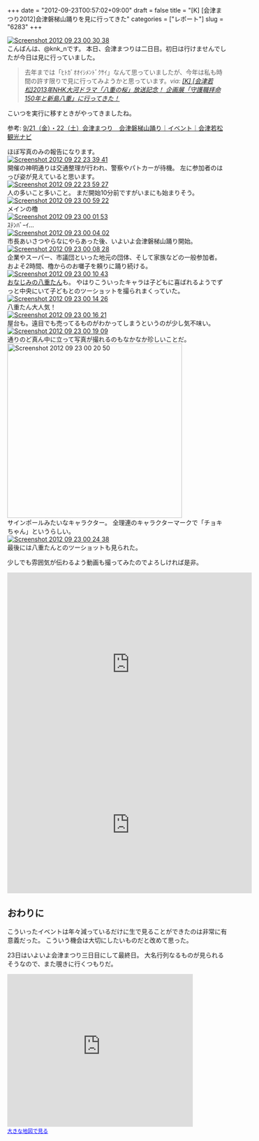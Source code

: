 +++
date = "2012-09-23T00:57:02+09:00"
draft = false
title = "[K] [会津まつり2012]会津磐梯山踊りを見に行ってきた"
categories = ["レポート"]
slug = "6283"
+++

<div class="center"><a href="http://knk-n.com.s3-website-ap-northeast-1.amazonaws.com/images/2012/09/screenshot_2012-09-23_00.30.38.jpg"><img src="http://knk-n.com.s3-website-ap-northeast-1.amazonaws.com/images/2012/09/screenshot_2012-09-23_00.30.38.jpg" alt="Screenshot 2012 09 23 00 30 38" title="screenshot_2012-09-23_00.30.38.jpg" border="0" width="" height="" /></a></div>
こんばんは、@knk_nです。
本日、会津まつりは二日目。初日は行けませんでしたが今日は見に行っていました。

<blockquote title=”[K] [会津若松]2013年NHK大河ドラマ「八重の桜」放送記念！ 企画展「守護職拝命150年と新島八重」に行ってきた！” cite=”http://knk-n.com/2012/09/15/yae-kikkau-tsurugajo/”>去年までは「ﾋﾄｶﾞｵｵｲｼﾒﾝﾄﾞｸｻｲ」なんて思っていましたが、今年は私も時間の許す限りで見に行ってみようかと思っています。<cite>via: <a href=”http://knk-n.com/2012/09/15/yae-kikkau-tsurugajo/” target=”_blank”>[K] [会津若松]2013年NHK大河ドラマ「八重の桜」放送記念！ 企画展「守護職拝命150年と新島八重」に行ってきた！</a></cite></blockquote>

こいつを実行に移すときがやってきましたね。

<p>参考: <a  href="http://www.aizukanko.com/event/246/" target="_blank">9/21（金）・22（土）会津まつり　会津磐梯山踊り｜イベント｜会津若松観光ナビ</a><script type="text/javascript">var url = "http://www.aizukanko.com/event/246/";</script><script src="http://api.b.st-hatena.com/entry.count?url=http://www.aizukanko.com/event/246/&callback=hatebTxt"></script></p><!--more-->ほぼ写真のみの報告になります。

<div class="center"><a href="http://knk-n.com.s3-website-ap-northeast-1.amazonaws.com/images/2012/09/screenshot_2012-09-22_23.39.41.jpg"><img src="http://knk-n.com.s3-website-ap-northeast-1.amazonaws.com/images/2012/09/screenshot_2012-09-22_23.39.41.jpg" alt="Screenshot 2012 09 22 23 39 41" title="screenshot_2012-09-22_23.39.41.jpg" border="0" width="" height="" /></a></div>
開催の神明通りは交通整理が行われ、警察やパトカーが待機。
左に参加者のはっぴ姿が見えていると思います。

<div class="center"><a href="http://knk-n.com.s3-website-ap-northeast-1.amazonaws.com/images/2012/09/screenshot_2012-09-22_23.59.27.jpg"><img src="http://knk-n.com.s3-website-ap-northeast-1.amazonaws.com/images/2012/09/screenshot_2012-09-22_23.59.27.jpg" alt="Screenshot 2012 09 22 23 59 27" title="screenshot_2012-09-22_23.59.27.jpg" border="0" width="" height="" /></a></div>
人の多いこと多いこと。
まだ開始10分前ですがいまにも始まりそう。


<div class="center"><a href="http://knk-n.com.s3-website-ap-northeast-1.amazonaws.com/images/2012/09/screenshot_2012-09-23_00.59.22.jpg"><img src="http://knk-n.com.s3-website-ap-northeast-1.amazonaws.com/images/2012/09/screenshot_2012-09-23_00.59.22.jpg" alt="Screenshot 2012 09 23 00 59 22" title="screenshot_2012-09-23_00.59.22.jpg" border="0" width="" height="" /></a></div>
メインの櫓

<div class="center"><a href="http://knk-n.com.s3-website-ap-northeast-1.amazonaws.com/images/2012/09/screenshot_2012-09-23_00.01.53.jpg"><img src="http://knk-n.com.s3-website-ap-northeast-1.amazonaws.com/images/2012/09/screenshot_2012-09-23_00.01.53.jpg" alt="Screenshot 2012 09 23 00 01 53" title="screenshot_2012-09-23_00.01.53.jpg" border="0" width="" height="" /></a></div>
ｽﾃﾝﾊﾞｰｲ…

<div class="center"><a href="http://knk-n.com.s3-website-ap-northeast-1.amazonaws.com/images/2012/09/screenshot_2012-09-23_00.04.02.jpg"><img src="http://knk-n.com.s3-website-ap-northeast-1.amazonaws.com/images/2012/09/screenshot_2012-09-23_00.04.02.jpg" alt="Screenshot 2012 09 23 00 04 02" title="screenshot_2012-09-23_00.04.02.jpg" border="0" width="" height="" /></a></div>
市長あいさつやらなにやらあった後、いよいよ会津磐梯山踊り開始。

<div class="center"><a href="http://knk-n.com.s3-website-ap-northeast-1.amazonaws.com/images/2012/09/screenshot_2012-09-23_00.08.28.jpg"><img src="http://knk-n.com.s3-website-ap-northeast-1.amazonaws.com/images/2012/09/screenshot_2012-09-23_00.08.28.jpg" alt="Screenshot 2012 09 23 00 08 28" title="screenshot_2012-09-23_00.08.28.jpg" border="0" width="" height="" /></a></div>
企業やスーパー、市議団といった地元の団体、そして家族などの一般参加者。
およそ2時間、櫓からのお囃子を頼りに踊り続ける。

<div class="center"><a href="http://knk-n.com.s3-website-ap-northeast-1.amazonaws.com/images/2012/09/screenshot_2012-09-23_00.10.43.jpg"><img src="http://knk-n.com.s3-website-ap-northeast-1.amazonaws.com/images/2012/09/screenshot_2012-09-23_00.10.43.jpg" alt="Screenshot 2012 09 23 00 10 43" title="screenshot_2012-09-23_00.10.43.jpg" border="0" width="" height="" /></a></div>
<a href="http://knk-n.com/2012/09/15/yae-kikkau-tsurugajo/" target="_blank">おなじみの八重たん</a>も。
やはりこういったキャラは子どもに喜ばれるようでずっと中央にいて子どもとのツーショットを撮られまくっていた。

<div class="center"><a href="http://knk-n.com.s3-website-ap-northeast-1.amazonaws.com/images/2012/09/screenshot_2012-09-23_00.14.26.jpg"><img src="http://knk-n.com.s3-website-ap-northeast-1.amazonaws.com/images/2012/09/screenshot_2012-09-23_00.14.26.jpg" alt="Screenshot 2012 09 23 00 14 26" title="screenshot_2012-09-23_00.14.26.jpg" border="0" width="" height="" /></a></div>
八重たん大人気！

<div class="center"><a href="http://knk-n.com.s3-website-ap-northeast-1.amazonaws.com/images/2012/09/screenshot_2012-09-23_00.16.21.jpg"><img src="http://knk-n.com.s3-website-ap-northeast-1.amazonaws.com/images/2012/09/screenshot_2012-09-23_00.16.21.jpg" alt="Screenshot 2012 09 23 00 16 21" title="screenshot_2012-09-23_00.16.21.jpg" border="0" width="" height="" /></a></div>
屋台も。遠目でも売ってるものがわかってしまうというのが少し気不味い。

<div class="center"><a href="http://knk-n.com.s3-website-ap-northeast-1.amazonaws.com/images/2012/09/screenshot_2012-09-23_00.19.09.jpg"><img src="http://knk-n.com.s3-website-ap-northeast-1.amazonaws.com/images/2012/09/screenshot_2012-09-23_00.19.09.jpg" alt="Screenshot 2012 09 23 00 19 09" title="screenshot_2012-09-23_00.19.09.jpg" border="0" width="" height="" /></a></div>
通りのど真ん中に立って写真が撮れるのもなかなか珍しいことだ。

<div class="center"><a href="http://knk-n.com.s3-website-ap-northeast-1.amazonaws.com/images/2012/09/screenshot_2012-09-23_00.20.50.jpg"><img src="http://knk-n.com.s3-website-ap-northeast-1.amazonaws.com/images/2012/09/screenshot_2012-09-23_00.20.50.jpg" alt="Screenshot 2012 09 23 00 20 50" title="screenshot_2012-09-23_00.20.50.jpg" border="0" width="400" height="auto" /></a></div>
サインポールみたいなキャラクター。
全理連のキャラクターマークで「チョキちゃん」というらしい。

<div class="center"><a href="http://knk-n.com.s3-website-ap-northeast-1.amazonaws.com/images/2012/09/screenshot_2012-09-23_00.24.38.jpg"><img src="http://knk-n.com.s3-website-ap-northeast-1.amazonaws.com/images/2012/09/screenshot_2012-09-23_00.24.38.jpg" alt="Screenshot 2012 09 23 00 24 38" title="screenshot_2012-09-23_00.24.38.jpg" border="0" width="" height="" /></a></div>
最後には八重たんとのツーショットも見られた。

少しでも雰囲気が伝わるよう動画も撮ってみたのでよろしければ是非。
<iframe width="560" height="420" src="http://www.youtube.com/embed/v-DQiG-hkFw" frameborder="0" allowfullscreen></iframe>

<iframe width="560" height="315" src="http://www.youtube.com/embed/tBL-AJyWBxg" frameborder="0" allowfullscreen></iframe>

<h2>おわりに</h2>
こういったイベントは年々減っているだけに生で見ることができたのは非常に有意義だった。
こういう機会は大切にしたいものだと改めて思った。

23日はいよいよ会津まつり三日目にして最終日。
大名行列なるものが見られるそうなので、また覗きに行くつもりだ。

<iframe width="425" height="350" frameborder="0" scrolling="no" marginheight="0" marginwidth="0" src="https://maps.google.co.jp/maps?f=q&amp;source=s_q&amp;hl=ja&amp;geocode=&amp;q=%E7%A5%9E%E6%98%8E%E9%80%9A%E3%82%8A%E5%95%86%E5%BA%97%E8%A1%97&amp;aq=&amp;sll=37.496772,139.928328&amp;sspn=0.00392,0.005118&amp;brcurrent=3,0x5ff5535fa0205841:0xf90dc3b46052f496,0&amp;ie=UTF8&amp;hq=%E7%A5%9E%E6%98%8E%E9%80%9A%E3%82%8A%E5%95%86%E5%BA%97%E8%A1%97&amp;hnear=&amp;t=m&amp;z=14&amp;iwloc=A&amp;cid=15790938082739126582&amp;ll=37.496764,139.928953&amp;output=embed"></iframe><br /><small><a href="https://maps.google.co.jp/maps?f=q&amp;source=embed&amp;hl=ja&amp;geocode=&amp;q=%E7%A5%9E%E6%98%8E%E9%80%9A%E3%82%8A%E5%95%86%E5%BA%97%E8%A1%97&amp;aq=&amp;sll=37.496772,139.928328&amp;sspn=0.00392,0.005118&amp;brcurrent=3,0x5ff5535fa0205841:0xf90dc3b46052f496,0&amp;ie=UTF8&amp;hq=%E7%A5%9E%E6%98%8E%E9%80%9A%E3%82%8A%E5%95%86%E5%BA%97%E8%A1%97&amp;hnear=&amp;t=m&amp;z=14&amp;iwloc=A&amp;cid=15790938082739126582&amp;ll=37.496764,139.928953" style="color:#0000FF;text-align:left">大きな地図で見る</a></small>
